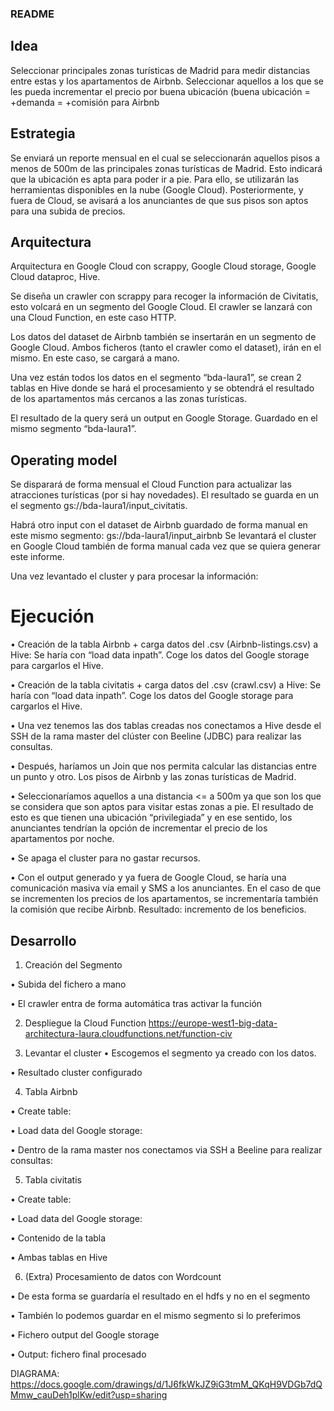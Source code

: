 ### README

## Idea
Seleccionar principales zonas turísticas de Madrid para medir distancias entre estas y los apartamentos de Airbnb. Seleccionar aquellos a los que se les pueda incrementar el precio por buena ubicación (buena ubicación = +demanda = +comisión para Airbnb

## Estrategia
Se enviará un reporte mensual en el cual se seleccionarán aquellos pisos a menos de 500m de las principales zonas turísticas de Madrid. Esto indicará que la ubicación es apta para poder ir a pie. Para ello, se utilizarán las herramientas disponibles en la nube (Google Cloud). Posteriormente, y fuera de Cloud, se avisará a los anunciantes de que sus pisos son aptos para una subida de precios.

## Arquitectura
Arquitectura en Google Cloud con scrappy, Google Cloud storage, Google Cloud dataproc, Hive.

Se diseña un crawler con scrappy para recoger la información de Civitatis, esto volcará en un segmento del Google Cloud. El crawler se lanzará con una Cloud Function, en este caso HTTP.

Los datos del dataset de Airbnb también se insertarán en un segmento de Google Cloud. Ambos ficheros (tanto el crawler como el dataset), irán en el mismo. En este caso, se cargará a mano.

Una vez están todos los datos en el segmento “bda-laura1”, se crean 2 tablas en Hive donde se hará el procesamiento y se obtendrá el resultado de los apartamentos más cercanos a las zonas turísticas. 

El resultado de la query será un output en Google Storage. Guardado en el mismo segmento “bda-laura1”.

## Operating model
Se disparará de forma mensual el Cloud Function para actualizar las atracciones turísticas (por si hay novedades). El resultado se guarda en un el segmento gs://bda-laura1/input_civitatis.

Habrá otro input con el dataset de Airbnb guardado de forma manual en este mismo segmento: gs://bda-laura1/input_airbnb
Se levantará el cluster en Google Cloud también de forma manual cada vez que se quiera generar este informe.

Una vez levantado el cluster y para procesar la información:

# Ejecución
•	Creación de la tabla Airbnb + carga datos del .csv (Airbnb-listings.csv) a Hive: Se haría con “load data inpath”. Coge los datos del Google storage para cargarlos el Hive.

•	Creación de la tabla civitatis + carga datos del .csv (crawl.csv) a Hive: Se haría con “load data inpath”. Coge los datos del Google storage para cargarlos el Hive.

•	Una vez tenemos las dos tablas creadas nos conectamos a Hive desde el SSH de la rama master del clúster con Beeline (JDBC) para realizar las consultas. 

•	Después, haríamos un Join que nos permita calcular las distancias entre un punto y otro. Los pisos de Airbnb y las zonas turísticas de Madrid.

•	Seleccionaríamos aquellos a una distancia <= a 500m ya que son los que se considera que son aptos para visitar estas zonas a pie. El resultado de esto es que tienen una ubicación “privilegiada” y en ese sentido, los anunciantes tendrían la opción de incrementar el precio de los apartamentos por noche. 

•	Se apaga el cluster para no gastar recursos.

•	Con el output generado y ya fuera de Google Cloud, se haría una comunicación masiva vía email y SMS a los anunciantes. En el caso de que se incrementen los precios de los apartamentos, se incrementaría también la comisión que recibe Airbnb. Resultado: incremento de los beneficios.

## Desarrollo
1.	Creación del Segmento 

•	Subida del fichero a mano
 
•	El crawler entra de forma automática tras activar la función
 


2.	Despliegue la Cloud Function 
https://europe-west1-big-data-architectura-laura.cloudfunctions.net/function-civ
 
 
3.	Levantar el cluster
•	Escogemos el segmento ya creado con los datos.
 
 
•	Resultado cluster configurado
 
4.	Tabla Airbnb
 

•	Create table:
 
•	Load data del Google storage:
 





•	Dentro de la rama master nos conectamos via SSH a Beeline para realizar consultas: 
 
 

5.	Tabla civitatis 

 









•	Create table:
 
•	Load data del Google storage:
 
•	Contenido de la tabla
 

•	Ambas tablas en Hive
 

6.	(Extra) Procesamiento de datos con Wordcount
 
 




•	De esta forma se guardaría el resultado en el hdfs y no en el segmento
 

•	También lo podemos guardar en el mismo segmento si lo preferimos
 

 


•	Fichero output del Google storage
 
 
•	Output: fichero final procesado
 

DIAGRAMA: https://docs.google.com/drawings/d/1J6fkWkJZ9iG3tmM_QKqH9VDGb7dQMmw_cauDeh1plKw/edit?usp=sharing
